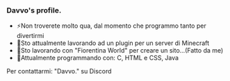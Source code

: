 ### Davvo's profile.
- ⚡Non troverete molto qua, dal momento che programmo tanto per divertirmi 
- 🔭Sto attualmente lavorando ad un plugin per un server di Minecraft 
- 💬Sto lavorando con "Fiorentina World" per creare un sito...(Fatto da me) 
- 🌱Attualmente programmando con: C, HTML e CSS, Java

Per contattarmi: "Davvo." su Discord
<!--
**Davvois/Davvois** is a ✨ _special_ ✨ repository because its `README.md` (this file) appears on your GitHub profile.

Here are some ideas to get you started:

- 🔭 I’m currently working on ...
- 🌱 I’m currently learning ...
- 👯 I’m looking to collaborate on ...
- 🤔 I’m looking for help with ...
- 💬 Ask me about ...
- 📫 How to reach me: ...
- 😄 Pronouns: ...
- ⚡ Fun fact: ...
-->
